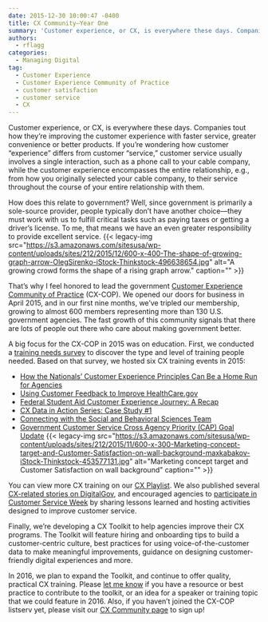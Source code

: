 ```yaml
---
date: 2015-12-30 10:00:47 -0400
title: CX Community—Year One
summary: 'Customer experience, or CX, is everywhere these days. Companies tout how they&rsquo;re improving the customer experience with faster service, greater convenience or better products. If you&rsquo;re wondering how customer &ldquo;experience&rdquo; differs from customer &ldquo;service,&rdquo; customer service usually involves a single interaction, such as a phone call to your cable company, while the customer experience encompasses'
authors:
  - rflagg
categories:
  - Managing Digital
tag:
  - Customer Experience
  - Customer Experience Community of Practice
  - customer satisfaction
  - customer service
  - CX
---
```


Customer experience, or CX, is everywhere these days. Companies tout how they’re improving the customer experience with faster service, greater convenience or better products. If you’re wondering how customer “experience” differs from customer “service,” customer service usually involves a single interaction, such as a phone call to your cable company, while the customer experience encompasses the entire relationship, e.g., from how you originally selected your cable company, to their service throughout the course of your entire relationship with them.

How does this relate to government? Well, since government is primarily a sole-source provider, people typically don’t have another choice—they must work with us to fulfill critical tasks such as paying taxes or getting a driver’s license. To me, that means we have an even greater responsibility to provide excellent service. {{< legacy-img src="https://s3.amazonaws.com/sitesusa/wp-content/uploads/sites/212/2015/12/600-x-400-The-shape-of-growing-graph-arrow-OlegSirenko-iStock-Thinkstock-496638654.jpg" alt="A growing crowd forms the shape of a rising graph arrow." caption="" >}} 

That’s why I feel honored to lead the government [Customer Experience Community of Practice](https://www.WHATEVER/communities/customer-experience-community/) (CX-COP). We opened our doors for business in April 2015, and in our first nine months, we’ve tripled our membership, growing to almost 600 members representing more than 130 U.S. government agencies. The fast growth of this community signals that there are lots of people out there who care about making government better.

A big focus for the CX-COP in 2015 was on education. First, we conducted a [training needs survey](https://www.WHATEVER/2015/07/31/new-kid-in-town-the-customer-experience-community/) to discover the type and level of training people needed. Based on that survey, we hosted six CX training events in 2015:

  * [How the Nationals’ Customer Experience Principles Can Be a Home Run for Agencies](https://www.WHATEVER/2015/07/22/how-the-nationals-customer-experience-principles-can-be-a-home-run-for-agencies/)
  * [Using Customer Feedback to Improve HealthCare.gov](https://www.WHATEVER/2015/09/17/using-customer-feedback-to-improve-healthcare-gov/)
  * [Federal Student Aid Customer Experience Journey: A Recap](https://www.WHATEVER/2015/08/14/federal-student-aid-customer-experience-journey-a-recap/)
  * [CX Data in Action Series: Case Study #1](https://www.WHATEVER/2015/12/07/cx-data-in-action-series-case-study-1/)
  * [Connecting with the Social and Behavioral Sciences Team](https://www.WHATEVER/2015/12/09/connecting-with-the-social-and-behavioral-sciences-team/)
  * [Government Customer Service Cross Agency Priority (CAP) Goal Update](https://www.WHATEVER/2015/12/14/government-customer-service-update-webinar-recap/) {{< legacy-img src="https://s3.amazonaws.com/sitesusa/wp-content/uploads/sites/212/2015/11/600-x-300-Marketing-concept-target-and-Customer-Satisfaction-on-wall-background-maxkabakov-iStock-Thinkstock-453577131.jpg" alt="Marketing concept target and Customer Satisfaction on wall background" caption="" >}} 

You can view more CX training on our [CX Playlist](https://www.youtube.com/playlist?list=PLd9b-GuOJ3nH7xSSjL1XBXPfVqw68BNbW). We also published several [CX-related stories on DigitalGov](https://www.WHATEVER/tag/customer-experience-2/), and encouraged agencies to [participate in Customer Service Week](https://www.WHATEVER/2015/09/11/how-will-you-celebrate-customer-service-week/) by sharing lessons learned and hosting activities designed to improve customer service.

Finally, we’re developing a CX Toolkit to help agencies improve their CX programs. The Toolkit will feature hiring and onboarding tips to build a customer-centric culture, best practices for using voice-of-the-customer data to make meaningful improvements, guidance on designing customer-friendly digital experiences and more.

In 2016, we plan to expand the Toolkit, and continue to offer quality, practical CX training. Please [let me know](mailto:rachel.flagg@gsa.gov) if you have a resource or best practice to contribute to the toolkit, or an idea for a speaker or training topic that we could feature in 2016. Also, if you haven’t joined the CX-COP listserv yet, please visit our [CX Community page](https://www.WHATEVER/communities/customer-experience-community/) to sign up!